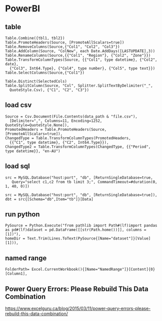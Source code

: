 # PowerBI

## table
```
Table.Combine({tbl1, tbl2})
Table.PromoteHeaders(Source, [PromoteAllScalars=true])
Table.RemoveColumns(Source,{"Col1", "Col2", "Col3"})
Table.AddColumn(Source, "ColNew", each Date.AddDays([LASTUPDATE],3))
Table.RenameColumns(Source,{{"Col1", "Region"}, {"Col2", "Zone"}})
Table.TransformColumnTypes(Source, {{"Col1", type datetime}, {"Col2", date},
  {"Col3", Int64.Type}, {"Col4", type number}, {"Col5", type text}})
Table.SelectColumns(Source,{"Col1"})

Table.Distinct(SelectedCols)
Table.SplitColumn(Source, "Col", Splitter.SplitTextByDelimiter("_",
  QuoteStyle.Csv), {"C1", "C2", "C3"})
```

## load csv
```
Source = Csv.Document(File.Contents(data_path & "file.csv"),
  [Delimiter=",", Columns=11, Encoding=1252, QuoteStyle=QuoteStyle.None]),
PromotedHeaders = Table.PromoteHeaders(Source, [PromoteAllScalars=true]),
ChangedType = Table.TransformColumnTypes(PromotedHeaders,
  {{"C1", type datetime}, {"C2", Int64.Type}}),
ChangedType2 = Table.TransformColumnTypes(ChangedType, {{"Period", type datetime}}, "en-AU")
```

## load sql
```
src = MySQL.Database("host:port", "db", [ReturnSingleDatabase=true,
   Query="select c1,c2 from tb limit 3;", CommandTimeout=#duration(0, 1, 40, 0)])

src = MySQL.Database("host:port", "db", [ReturnSingleDatabase=true]),
dbt = src{[Schema="db",Item="tb"]}[Data]
```


## run python
```
PySource = Python.Execute("from pathlib import Path#(lf)import pandas as pd#(lf)dataset = pd.DataFrame([[str(Path.home())]], columns = [1])"),
homeDir = Text.Trim(Lines.ToText(PySource{[Name="dataset"]}[Value][1])),
```

## named range
```
FolderPath= Excel.CurrentWorkbook(){[Name="NamedRange"]}[Content]{0}[Column1],
```

## Power Query Errors: Please Rebuild This Data Combination
https://www.excelguru.ca/blog/2015/03/11/power-query-errors-please-rebuild-this-data-combination/
